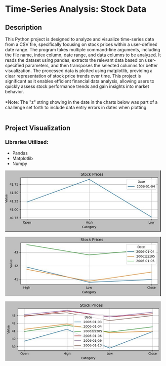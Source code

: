 <h1>Time-Series Analysis: Stock Data</h1>

<h2>Description</h2>
This Python project is designed to analyze and visualize time-series data from a CSV file, specifically focusing on stock prices within a user-defined date range. The program takes multiple command-line arguments, including the file name, index column, date range, and data columns to be analyzed. It reads the dataset using pandas, extracts the relevant data based on user-specified parameters, and then transposes the selected columns for better visualization. The processed data is plotted using matplotlib, providing a clear representation of stock price trends over time. This project is significant as it enables efficient financial data analysis, allowing users to quickly assess stock performance trends and gain insights into market behavior. 
<br />
<br />
*Note: The "z" string showing in the date in the charts below was part of a challenge set forth to include data entry errors in dates when plotting. 

<br />
<br />

<h2>Project Visualization</h2>


<h3>Libraries Utilized:</h3>

- Pandas
- Matplotlib
- Numpy

![Plot1](https://github.com/rm1367/Time-Series-Data-Analysis/blob/main/images/Proj11-3.jpg)

![Plot2](https://github.com/rm1367/Time-Series-Data-Analysis/blob/main/images/Proj11-2.jpg)

![Plot3](https://github.com/rm1367/Time-Series-Data-Analysis/blob/main/images/Proj11-1.jpg)
